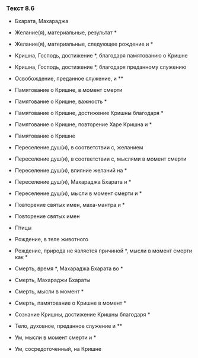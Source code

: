 ### Текст 8.6

- Бхарата, Махараджа

- Желание(я), материальные, результат *

- Желание(я), материальные, следующее рождение и *

- Кришна, Господь, достижение *, благодаря памятованию о Кришне

- Кришна, Господь, достижение *, благодаря преданному служению

- Освобождение, преданное служение, и **

- Памятование о Кришне, в момент смерти

- Памятование о Кришне, важность *

- Памятование о Кришне, достижение Кришны благодаря *

- Памятование о Кришне, повторение Харе Кришна и *

- Памятование о Кришне

- Переселение душ(и), в соответствии с, желанием

- Переселение душ(и), в соответствии с, мыслями в момент смерти

- Переселение душ(и), влияние желаний на *

- Переселение душ(и), Махараджа Бхарата и *

- Переселение душ(и), мысли в момент смерти и *

- Повторение святых имен, маха-мантра и *

- Повторение святых имен

- Птицы

- Рождение, в теле животного

- Рождение, природа не является причиной *, мысли в момент смерти как *

- Смерть, время *, Махараджа Бхарата во *

- Смерть, Махараджи Бхараты

- Смерть, мысли в момент *

- Смерть, памятование о Кришне в момент *

- Сознание Кришны, достижение Кришны благодаря *

- Тело, духовное, преданное служение и **

- Ум, мысли в момент смерти и *

- Ум, сосредоточенный, на Кришне
	
